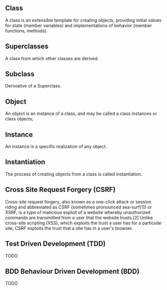 
Class
-----
A class is an extensible template for creating objects, providing initial values for state (member variables) and implementations of behavior (member functions, methods).

Superclasses
------------
A class from which other classes are derived.  

Subclass
--------
Deriviative of a Superclass.

Object
------
An object is an instance of a class, and may be called a class instances or class objects;

Instance
--------
An instance is a specific realization of any object.

Instantiation
-------------
The process of creating objects from a class is called instantiation.

Cross Site Request Forgery (CSRF)
----------------------------------
Cross-site request forgery, also known as a one-click attack or session riding and abbreviated as CSRF (sometimes pronounced sea-surf[1]) or XSRF, is a type of malicious exploit of a website whereby unauthorized commands are transmitted from a user that the website trusts.[2] Unlike cross-site scripting (XSS), which exploits the trust a user has for a particular site, CSRF exploits the trust that a site has in a user's browser.

Test Driven Development (TDD)
----------------------------
TODO

BDD Behaviour Driven Development (BDD)
--------------------------------------
TODO
